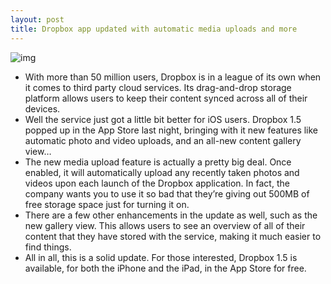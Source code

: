 ```yaml
---
layout: post
title: Dropbox app updated with automatic media uploads and more
---
```

![img](http://media.idownloadblog.com/wp-content/uploads/2012/06/dropbox-update.jpg)
* With more than 50 million users, Dropbox is in a league of its own when it comes to third party cloud services. Its drag-and-drop storage platform allows users to keep their content synced across all of their devices.
* Well the service just got a little bit better for iOS users. Dropbox 1.5 popped up in the App Store last night, bringing with it new features like automatic photo and video uploads, and an all-new content gallery view…
* The new media upload feature is actually a pretty big deal. Once enabled, it will automatically upload any recently taken photos and videos upon each launch of the Dropbox application. In fact, the company wants you to use it so bad that they’re giving out 500MB of free storage space just for turning it on.
* There are a few other enhancements in the update as well, such as the new gallery view. This allows users to see an overview of all of their content that they have stored with the service, making it much easier to find things.
* All in all, this is a solid update. For those interested, Dropbox 1.5 is available, for both the iPhone and the iPad, in the App Store for free.

